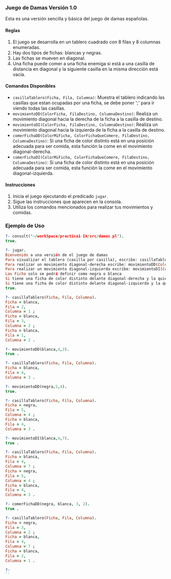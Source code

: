 ### Juego de Damas Versión 1.0 

Esta es una versión sencilla y básica del juego de damas españolas. 

#### Reglas

1. El juego se desarrolla en un tablero cuadrado con 8 filas y 8 columnas enumeradas.
2. Hay dos tipos de fichas: blancas y negras.
3. Las fichas se mueven en diagonal.
4. Una ficha puede comer a una ficha enemiga si está a una casilla de distancia en diagonal y la siguiente casilla en la misma dirección está vacía.

#### Comandos Disponibles

- `casillaTablero(Ficha, Fila, Columna)`: Muestra el tablero indicando las casillas que estan ocupadas por una ficha, se debe poner ';' para ir viendo todas las casillas.
- `movimientoDD(ColorFicha, FilaDestino, ColumnaDestino)`: Realiza un movimiento diagonal hacia la derecha de la ficha a la casilla de destino.
- `movimientoDI(ColorFicha, FilaDestino, ColumnaDestino)`: Realiza un movimiento diagonal hacia la izquierda de la ficha a la casilla de destino.
- `comerFichaDD(ColorMiFicha, ColorFichaQueComere, FilaDestino, ColumnaDestino)`: Si una ficha de color distinto está en una posición adecuada para ser comida, esta función la come en el movimiento diagonal-derecha.
- `comerFichaDI(ColorMiFicha, ColorFichaQueComere, FilaDestino, ColumnaDestino)`: Si una ficha de color distinto está en una posición adecuada para ser comida, esta función la come en el movimiento diagonal-izquierda.

#### Instrucciones

1. Inicia el juego ejecutando el predicado `jugar`.
2. Sigue las instrucciones que aparecen en la consola.
3. Utiliza los comandos mencionados para realizar tus movimientos y comidas.

### Ejemplo de Uso

```prolog
?- consult("~/workSpace/practica1-IA/src/damas.pl").
true.

?- jugar.
Bienvenido a una versión de el juego de damas
Para visualizar el tablero (casilla por casilla), escribe: casillaTablero(Ficha, Fila, Columna)
Para realizar un movimiento diagonal-derecha escribe: movimientoDD(ColorFicha, FilaDestino, ColumnaDestino)
Para realizar un movimiento diagonal-izquierda escribe: movimientoDI(ColorFicha, FilaDestino, ColumnaDestino)
Las Ficha solo se podrá definir como negra o blanca
Si tiene una ficha de color distinto delante diagonal-derecha y la quiere comer escriba: comerFichaDD(ColorMiFicha, FichaQueComere, FilaDestino, ColumnaDestino)
Si tiene una ficha de color distinto delante diagonal-izquierda y la quiere comer escriba: comerFichaDI(ColorMiFicha, FichaQueComere, FilaDestino, ColumnaDestino)
true.

?- casillaTablero(Ficha, Fila, Columna).
Ficha = blanca,
Fila = 2,
Columna = 1 ;
Ficha = blanca,
Fila = 3,
Columna = 2 ;
Ficha = blanca,
Fila = 1,
Columna = 2 .

?- movimientoDD(blanca,4,3).
true .

?- casillaTablero(Ficha, Fila, Columna).
Ficha = blanca,
Fila = 4,
Columna = 3 .

?- movimientoDD(negra,5,4).
true.

?- casillaTablero(Ficha, Fila, Columna).
Ficha = negra,
Fila = 5,
Columna = 4 ;
Ficha = blanca,
Fila = 4,
Columna = 3 .

?- movimientoDI(blanca,4,7).
true .

?- casillaTablero(Ficha, Fila, Columna).
Ficha = blanca,
Fila = 4,
Columna = 7 ;
Ficha = negra,
Fila = 5,
Columna = 4 ;
Ficha = blanca,
Fila = 4,
Columna = 3 .

?- comerFichaDD(negra, blanca, 3, 2).
true .

?- casillaTablero(Ficha, Fila, Columna).
Ficha = negra,
Fila = 3,
Columna = 2 ;
Ficha = blanca,
Fila = 4,
Columna = 7 ;
Ficha = blanca,
Fila = 2,
Columna = 1 .

?-
``
